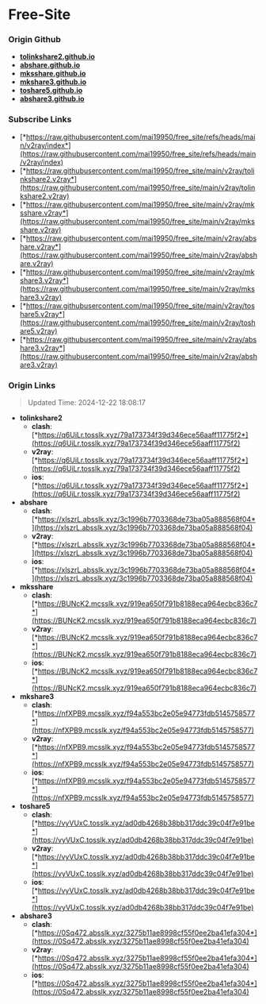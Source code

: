 # Free-Site

### Origin Github

- [**tolinkshare2.github.io**](https://github.com/tolinkshare2/tolinkshare2.github.io)
- [**abshare.github.io**](https://github.com/abshare/abshare.github.io)
- [**mksshare.github.io**](https://github.com/mksshare/mksshare.github.io)
- [**mkshare3.github.io**](https://github.com/mkshare3/mkshare3.github.io)
- [**toshare5.github.io**](https://github.com/toshare5/toshare5.github.io)
- [**abshare3.github.io**](https://github.com/abshare3/abshare3.github.io)

### Subscribe Links

- [*https://raw.githubusercontent.com/mai19950/free_site/refs/heads/main/v2ray/index*](https://raw.githubusercontent.com/mai19950/free_site/refs/heads/main/v2ray/index)
- [*https://raw.githubusercontent.com/mai19950/free_site/main/v2ray/tolinkshare2.v2ray*](https://raw.githubusercontent.com/mai19950/free_site/main/v2ray/tolinkshare2.v2ray)
- [*https://raw.githubusercontent.com/mai19950/free_site/main/v2ray/mksshare.v2ray*](https://raw.githubusercontent.com/mai19950/free_site/main/v2ray/mksshare.v2ray)
- [*https://raw.githubusercontent.com/mai19950/free_site/main/v2ray/abshare.v2ray*](https://raw.githubusercontent.com/mai19950/free_site/main/v2ray/abshare.v2ray)
- [*https://raw.githubusercontent.com/mai19950/free_site/main/v2ray/mkshare3.v2ray*](https://raw.githubusercontent.com/mai19950/free_site/main/v2ray/mkshare3.v2ray)
- [*https://raw.githubusercontent.com/mai19950/free_site/main/v2ray/toshare5.v2ray*](https://raw.githubusercontent.com/mai19950/free_site/main/v2ray/toshare5.v2ray)
- [*https://raw.githubusercontent.com/mai19950/free_site/main/v2ray/abshare3.v2ray*](https://raw.githubusercontent.com/mai19950/free_site/main/v2ray/abshare3.v2ray)

### Origin Links

> Updated Time: 2024-12-22 18:08:17

- **tolinkshare2**
  - **clash**: [*https://q6UiLr.tosslk.xyz/79a173734f39d346ece56aaff11775f2*](https://q6UiLr.tosslk.xyz/79a173734f39d346ece56aaff11775f2)
  - **v2ray**: [*https://q6UiLr.tosslk.xyz/79a173734f39d346ece56aaff11775f2*](https://q6UiLr.tosslk.xyz/79a173734f39d346ece56aaff11775f2)
  - **ios**: [*https://q6UiLr.tosslk.xyz/79a173734f39d346ece56aaff11775f2*](https://q6UiLr.tosslk.xyz/79a173734f39d346ece56aaff11775f2)
- **abshare**
  - **clash**: [*https://xlszrL.absslk.xyz/3c1996b7703368de73ba05a888568f04*](https://xlszrL.absslk.xyz/3c1996b7703368de73ba05a888568f04)
  - **v2ray**: [*https://xlszrL.absslk.xyz/3c1996b7703368de73ba05a888568f04*](https://xlszrL.absslk.xyz/3c1996b7703368de73ba05a888568f04)
  - **ios**: [*https://xlszrL.absslk.xyz/3c1996b7703368de73ba05a888568f04*](https://xlszrL.absslk.xyz/3c1996b7703368de73ba05a888568f04)
- **mksshare**
  - **clash**: [*https://BUNcK2.mcsslk.xyz/919ea650f791b8188eca964ecbc836c7*](https://BUNcK2.mcsslk.xyz/919ea650f791b8188eca964ecbc836c7)
  - **v2ray**: [*https://BUNcK2.mcsslk.xyz/919ea650f791b8188eca964ecbc836c7*](https://BUNcK2.mcsslk.xyz/919ea650f791b8188eca964ecbc836c7)
  - **ios**: [*https://BUNcK2.mcsslk.xyz/919ea650f791b8188eca964ecbc836c7*](https://BUNcK2.mcsslk.xyz/919ea650f791b8188eca964ecbc836c7)
- **mkshare3**
  - **clash**: [*https://nfXPB9.mcsslk.xyz/f94a553bc2e05e94773fdb5145758577*](https://nfXPB9.mcsslk.xyz/f94a553bc2e05e94773fdb5145758577)
  - **v2ray**: [*https://nfXPB9.mcsslk.xyz/f94a553bc2e05e94773fdb5145758577*](https://nfXPB9.mcsslk.xyz/f94a553bc2e05e94773fdb5145758577)
  - **ios**: [*https://nfXPB9.mcsslk.xyz/f94a553bc2e05e94773fdb5145758577*](https://nfXPB9.mcsslk.xyz/f94a553bc2e05e94773fdb5145758577)
- **toshare5**
  - **clash**: [*https://vyVUxC.tosslk.xyz/ad0db4268b38bb317ddc39c04f7e91be*](https://vyVUxC.tosslk.xyz/ad0db4268b38bb317ddc39c04f7e91be)
  - **v2ray**: [*https://vyVUxC.tosslk.xyz/ad0db4268b38bb317ddc39c04f7e91be*](https://vyVUxC.tosslk.xyz/ad0db4268b38bb317ddc39c04f7e91be)
  - **ios**: [*https://vyVUxC.tosslk.xyz/ad0db4268b38bb317ddc39c04f7e91be*](https://vyVUxC.tosslk.xyz/ad0db4268b38bb317ddc39c04f7e91be)
- **abshare3**
  - **clash**: [*https://0Sq472.absslk.xyz/3275b11ae8998cf55f0ee2ba41efa304*](https://0Sq472.absslk.xyz/3275b11ae8998cf55f0ee2ba41efa304)
  - **v2ray**: [*https://0Sq472.absslk.xyz/3275b11ae8998cf55f0ee2ba41efa304*](https://0Sq472.absslk.xyz/3275b11ae8998cf55f0ee2ba41efa304)
  - **ios**: [*https://0Sq472.absslk.xyz/3275b11ae8998cf55f0ee2ba41efa304*](https://0Sq472.absslk.xyz/3275b11ae8998cf55f0ee2ba41efa304)
